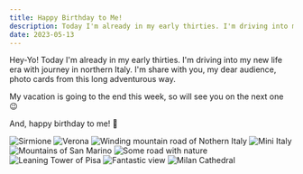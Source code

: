 ```yaml
---
title: Happy Birthday to Me!
description: Today I'm already in my early thirties. I'm driving into my new life era with journey in northern Italy. I'm share with you, my dear audience, photo cards from this long adventurous way.
date: 2023-05-13
---
```


Hey-Yo! Today I'm already in my early thirties. I'm driving into my new life era with journey in northern Italy. I'm share with you, my dear audience, photo cards from this long adventurous way.

My vacation is going to the end this week, so will see you on the next one 😉

And, happy birthday to me! 🎉

<script src="https://unpkg.com/@appnest/masonry-layout/umd/masonry-layout.min.js"></script>
<masonry-layout gap="20">
<img src="{% imageUrl 'content/001.jpeg' %}" alt="Sirmione" />
<img src="{% imageUrl 'content/002.jpeg' %}" alt="Verona" />
<img src="{% imageUrl 'content/003.jpeg' %}" alt="Winding mountain road of Nothern Italy" />
<img src="{% imageUrl 'content/004.jpeg' %}" alt="Mini Italy" />
<img src="{% imageUrl 'content/005.jpeg' %}" alt="Mountains of San Marino" />
<img src="{% imageUrl 'content/006.jpeg' %}" alt="Some road with nature" />
<img src="{% imageUrl 'content/007.jpeg' %}" alt="Leaning Tower of Pisa" />
<img src="{% imageUrl 'content/008.jpeg' %}" alt="Fantastic view" />
<img src="{% imageUrl 'content/009.jpeg' %}" alt="Milan Cathedral" />
</masonry-layout>
